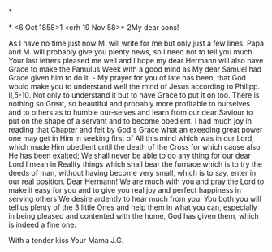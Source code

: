 <Mutter dictiert an Maria:>*

 <Mangalore>* <6 Oct 1858>1
 <erh 19 Nov 58>*
2My dear sons!

As I have no time just now M. will write for me but only just a few lines. Papa and M. will probably give you plenty news, so I need not to tell you much. Your last letters pleased me well and I hope my dear Hermann will also have Grace to make the Famulus Week with a good mind as My dear Samuel had Grace given him to do it. - My prayer for you of late has been, that God would make you to understand well the mind of Jesus according to Philipp. II,5-10. Not only to understand it but to have Grace to put it on too. There is nothing so Great, so beautiful and probably more profitable to ourselves and to others as to humble our-selves and learn from our dear Saviour to put on the shape of a servant and to become obedient. I had much joy in reading that Chapter and felt by God's Grace what an exeeding great power one may get in Him in seeking first of All this mind which was in our Lord, which made Him obedient until the death of the Cross for which cause also He has been exalted; We shall never be able to do any thing for our dear Lord I mean in Reality things which shall bear the furnace which is to try the deeds of man, without having become very small, which is to say, enter in our real position. Dear Hermann! We are much with you and pray the Lord to make it easy for you and to give you real joy and perfect happiness in serving others We desire ardently to hear much from you. You both you will tell us plenty of the 3 little Ones and help them in what you can, especially in being pleased and contented with the home, God has given them, which is indeed a fine one.

 With a tender kiss
 Your Mama J.G.

